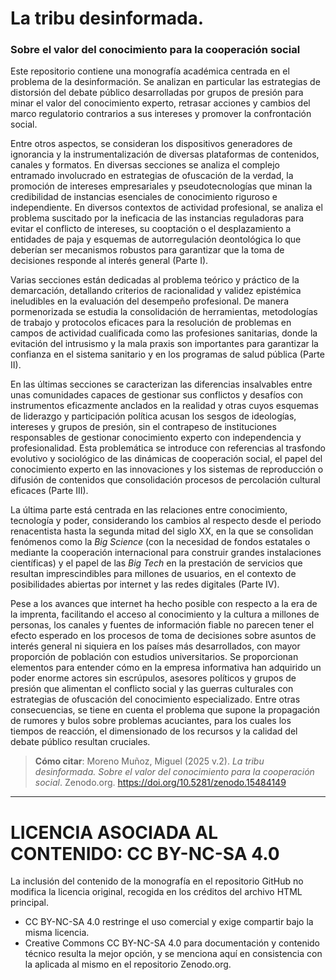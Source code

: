 # La tribu desinformada. 
### Sobre el valor del conocimiento para la cooperación social

Este repositorio contiene una monografía académica centrada en el problema de la desinformación. Se analizan en particular las estrategias de distorsión del debate público desarrolladas por grupos de presión para minar el valor del conocimiento experto, retrasar acciones y cambios del marco regulatorio contrarios a sus intereses y promover la confrontación social. 

Entre otros aspectos, se consideran los dispositivos generadores de ignorancia y la instrumentalización de diversas plataformas de contenidos, canales y formatos. En diversas secciones se analiza el complejo entramado involucrado en estrategias de ofuscación de la verdad, la promoción de intereses empresariales y pseudotecnologías que minan la credibilidad de instancias esenciales de conocimiento riguroso e independiente. En diversos contextos de actividad profesional, se analiza el problema suscitado por la ineficacia de las instancias reguladoras para evitar el conflicto de intereses, su cooptación o el desplazamiento a entidades de paja y esquemas de autorregulación deontológica lo que deberían ser mecanismos robustos para garantizar que la toma de decisiones responde al interés general (Parte I).

Varias secciones están dedicadas al problema teórico y práctico de la demarcación, detallando criterios de racionalidad y validez epistémica ineludibles en la evaluación del desempeño profesional. De manera pormenorizada se estudia la consolidación de herramientas, metodologías de trabajo y protocolos eficaces para la resolución de problemas en campos de actividad cualificada como las profesiones sanitarias, donde la evitación del intrusismo y la mala praxis son importantes para garantizar la confianza en el sistema sanitario y en los programas de salud pública (Parte II).

En las últimas secciones se caracterizan las diferencias insalvables entre unas comunidades capaces de gestionar sus conflictos y desafíos con instrumentos eficazmente anclados en la realidad y otras cuyos esquemas de liderazgo y participación política acusan los sesgos de ideologías, intereses y grupos de presión, sin el contrapeso de instituciones responsables de gestionar conocimiento experto con independencia y profesionalidad. Esta problemática se introduce con referencias al trasfondo evolutivo y sociológico de las dinámicas de cooperación social, el papel del conocimiento experto en las innovaciones y los sistemas de reproducción o difusión de contenidos que consolidación procesos de percolación cultural eficaces (Parte III).

La última parte está centrada en las relaciones entre conocimiento, tecnología y poder, considerando los cambios al respecto desde el periodo renacentista hasta la segunda mitad del siglo XX, en la que se consolidan fenómenos como la _Big Science_ (con la necesidad de fondos estatales o mediante la cooperación internacional para construir grandes instalaciones científicas) y el papel de las _Big Tech_ en la prestación de servicios que resultan imprescindibles para millones de usuarios, en el contexto de posibilidades abiertas por internet y las redes digitales (Parte IV). 

Pese a los avances que internet ha hecho posible con respecto a la era de la imprenta, facilitando el acceso al conocimiento y la cultura a millones de personas, los canales y fuentes de información fiable no parecen tener el efecto esperado en los procesos de toma de decisiones sobre asuntos de interés general ni siquiera en los países más desarrollados, con mayor proporción de población con estudios universitarios. Se proporcionan elementos para entender cómo en la empresa informativa han adquirido un poder enorme actores sin escrúpulos, asesores políticos y grupos de presión que alimentan el conflicto social y las guerras culturales con estrategias de ofuscación del conocimiento especializado. Entre otras consecuencias, se tiene en cuenta el problema que supone la propagación de rumores y bulos sobre problemas acuciantes, para los cuales los tiempos de reacción, el dimensionado de los recursos y la calidad del debate público resultan cruciales.

> **Cómo citar**:
> Moreno Muñoz, Miguel (2025 v.2). *La tribu desinformada. Sobre el valor del conocimiento para la cooperación social*. Zenodo.org. <https://doi.org/10.5281/zenodo.15484149>

---

# LICENCIA ASOCIADA AL CONTENIDO: CC BY-NC-SA 4.0

La inclusión del contenido de la monografía en el repositorio GitHub no modifica la licencia original, recogida en los créditos del archivo HTML principal.
- CC BY-NC-SA 4.0 restringe el uso comercial y exige compartir bajo la misma licencia.
- Creative Commons CC BY-NC-SA 4.0 para documentación y contenido técnico resulta la mejor opción, y se menciona aquí en consistencia con la aplicada al mismo en el repositorio Zenodo.org.
